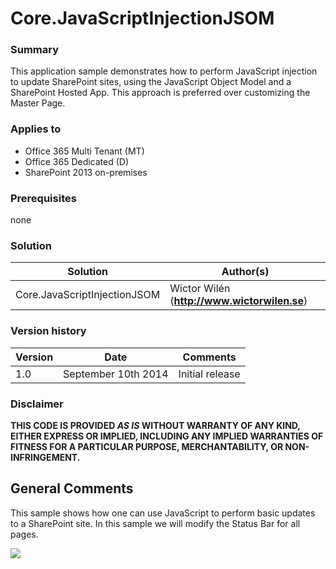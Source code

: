# Core.JavaScriptInjectionJSOM #

### Summary ###
This application sample demonstrates how to perform JavaScript injection to update SharePoint sites, using the JavaScript Object Model and a SharePoint Hosted App. This approach is preferred over customizing the Master Page.

### Applies to ###
-  Office 365 Multi Tenant (MT)
-  Office 365 Dedicated (D)
-  SharePoint 2013 on-premises

### Prerequisites ###
none

### Solution ###
Solution | Author(s)
---------|----------
Core.JavaScriptInjectionJSOM | Wictor Wilén (**http://www.wictorwilen.se**)

### Version history ###
Version | Date | Comments
---------| -----| --------
1.0 | September 10th 2014 | Initial release

### Disclaimer ###
**THIS CODE IS PROVIDED *AS IS* WITHOUT WARRANTY OF ANY KIND, EITHER EXPRESS OR IMPLIED, INCLUDING ANY IMPLIED WARRANTIES OF FITNESS FOR A PARTICULAR PURPOSE, MERCHANTABILITY, OR NON-INFRINGEMENT.**

## General Comments ##
This sample shows how one can use JavaScript to perform basic updates to a SharePoint site.  In this sample we will modify the Status Bar for all pages. 

![](http://i.imgur.com/xpL9UGb.png)

